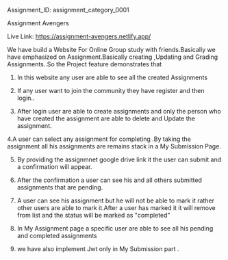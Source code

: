Assignment_ID: assignment_category_0001


Assignment Avengers


Live Link: https://assignment-avengers.netlify.app/


We have build a Website For Online Group study with friends.Basically we have emphasized on Assignment.Basically creating ,Updating and Grading Assignments..So the Project feature demonstrates that

1. In this website any user are able to see all the created Assignments 

2. If any user want to join the community they have register and then login..

3. After login user are able to create assignments and only the person who have created the assignment are able to delete and Update the assignment.

4.A user can select any assignment for completing .By taking the assignment all his assignments are remains stack in a My Submission Page.

5. By providing the  assignmnet google drive link it the user can submit and a confirmation will appear.

6. After the confirmation  a user can see his and all others submitted assignments that are pending.

7. A user can see his assignment but he  will not be able to mark it rather  other users are able to mark it.After a user has marked it it will remove from list and the status will be marked as "completed"

8. In My Assignment page a specific user are able to see all his pending and completed assignments

9. we have also implement Jwt only in My Submission part .
